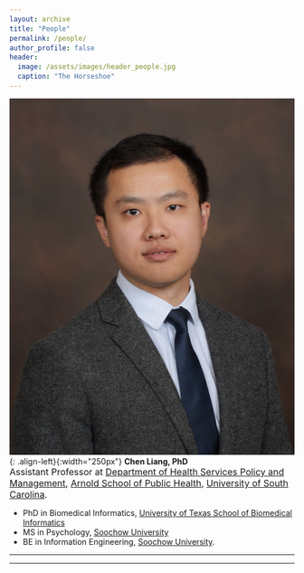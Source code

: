 ```yaml
---
layout: archive
title: "People"
permalink: /people/
author_profile: false
header:
  image: /assets/images/header_people.jpg
  caption: "The Horseshoe"
---
```


![image-left](/assets/images/avatar_ChenLiang.jpg){: .align-left}{:width="250px"}
**Chen Liang, PhD**<br/>
<span style="font-size:12pt"> Assistant Professor at [Department of Health Services Policy and Management](https://www.sc.edu/study/colleges_schools/public_health/study/areas_of_study/health_services_policy_and_management/index.php), [Arnold School of Public Health](https://www.sc.edu/study/colleges_schools/public_health/index.php), [University of South Carolina](https://sc.edu). <br/>
- PhD in Biomedical Informatics, [University of Texas School of Biomedical Informatics](https://sbmi.uth.edu) <br/>
- MS in Psychology, [Soochow University](http://eng.suda.edu.cn) <br/>
- BE in Information Engineering, [Soochow University](http://eng.suda.edu.cn). </span>

---

---
